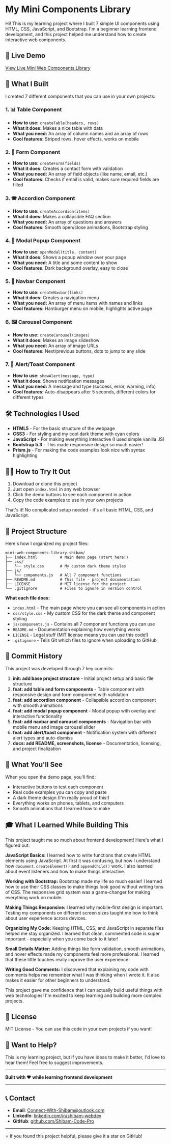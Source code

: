 # My Mini Components Library

Hi! This is my learning project where I built 7 simple UI components using HTML, CSS, JavaScript, and Bootstrap. I'm a beginner learning frontend development, and this project helped me understand how to create interactive web components.

## 🚀 Live Demo

[View Live Mini Web Components Library](https://mini-web-components-library-shibam.netlify.app)

## 🚀 What I Built

I created 7 different components that you can use in your own projects:

### 1. 📊 Table Component
- **How to use:** `createTable(headers, rows)`
- **What it does:** Makes a nice table with data
- **What you need:** An array of column names and an array of rows
- **Cool features:** Striped rows, hover effects, works on mobile

### 2. 📝 Form Component
- **How to use:** `createForm(fields)`
- **What it does:** Creates a contact form with validation
- **What you need:** An array of field objects (like name, email, etc.)
- **Cool features:** Checks if email is valid, makes sure required fields are filled

### 3. 🪗 Accordion Component
- **How to use:** `createAccordion(items)`
- **What it does:** Makes a collapsible FAQ section
- **What you need:** An array of questions and answers
- **Cool features:** Smooth open/close animations, Bootstrap styling

### 4. 📱 Modal Popup Component
- **How to use:** `openModal(title, content)`
- **What it does:** Shows a popup window over your page
- **What you need:** A title and some content to show
- **Cool features:** Dark background overlay, easy to close

### 5. 🧭 Navbar Component
- **How to use:** `createNavbar(links)`
- **What it does:** Creates a navigation menu
- **What you need:** An array of menu items with names and links
- **Cool features:** Hamburger menu on mobile, highlights active page

### 6. 🖼️ Carousel Component
- **How to use:** `createCarousel(images)`
- **What it does:** Makes an image slideshow
- **What you need:** An array of image URLs
- **Cool features:** Next/previous buttons, dots to jump to any slide

### 7. 🚨 Alert/Toast Component
- **How to use:** `showAlert(message, type)`
- **What it does:** Shows notification messages
- **What you need:** A message and type (success, error, warning, info)
- **Cool features:** Auto-disappears after 5 seconds, different colors for different types

## 🛠️ Technologies I Used

- **HTML5** - For the basic structure of the webpage
- **CSS3** - For styling and my cool dark theme with cyan colors
- **JavaScript** - For making everything interactive (I used simple vanilla JS)
- **Bootstrap 5.3** - This made responsive design so much easier!
- **Prism.js** - For making the code examples look nice with syntax highlighting

## 🏃‍♂️ How to Try It Out

1. Download or clone this project
2. Just open `index.html` in any web browser
3. Click the demo buttons to see each component in action
4. Copy the code examples to use in your own projects

That's it! No complicated setup needed - it's all basic HTML, CSS, and JavaScript.

## 📁 Project Structure

Here's how I organized my project files:

```
mini-web-components-library-shibam/
├── index.html          # Main demo page (start here!)
├── css/
│   └── style.css       # My custom dark theme styles
├── js/
│   └── components.js   # All 7 component functions
├── README.md           # This file - project documentation
├── LICENSE             # MIT license for the project
└── .gitignore          # Files to ignore in version control
```

**What each file does:**
- `index.html` - The main page where you can see all components in action
- `css/style.css` - My custom CSS for the dark theme and component styling
- `js/components.js` - Contains all 7 component functions you can use
- `README.md` - Documentation explaining how everything works
- `LICENSE` - Legal stuff (MIT license means you can use this code!)
- `.gitignore` - Tells Git which files to ignore when uploading to GitHub

## 📝 Commit History

This project was developed through 7 key commits:

1. **init: add base project structure** - Initial project setup and basic file structure
2. **feat: add table and form components** - Table component with responsive design and form component with validation
3. **feat: add accordion component** - Collapsible accordion component with smooth animations
4. **feat: add modal popup component** - Modal popup with overlay and interactive functionality
5. **feat: add navbar and carousel components** - Navigation bar with mobile menu and image carousel slider
6. **feat: add alert/toast component** - Notification system with different alert types and auto-dismiss
7. **docs: add README, screenshots, license** - Documentation, licensing, and project finalization

## 📸 What You'll See

When you open the demo page, you'll find:
- Interactive buttons to test each component
- Real code examples you can copy and paste
- A dark theme design (I'm really proud of this!)
- Everything works on phones, tablets, and computers
- Smooth animations that I learned how to make

## 🎓 What I Learned While Building This

This project taught me so much about frontend development! Here's what I figured out:

**JavaScript Basics:** I learned how to write functions that create HTML elements using JavaScript. At first it was confusing, but now I understand how `document.createElement()` and `appendChild()` work. I also learned about event listeners and how to make things interactive.

**Working with Bootstrap:** Bootstrap made my life so much easier! I learned how to use their CSS classes to make things look good without writing tons of CSS. The responsive grid system was a game-changer for making everything work on mobile.

**Making Things Responsive:** I learned why mobile-first design is important. Testing my components on different screen sizes taught me how to think about user experience across devices.

**Organizing My Code:** Keeping HTML, CSS, and JavaScript in separate files helped me stay organized. I learned that clean, commented code is super important - especially when you come back to it later!

**Small Details Matter:** Adding things like form validation, smooth animations, and hover effects made my components feel more professional. I learned that these little touches really improve the user experience.

**Writing Good Comments:** I discovered that explaining my code with comments helps me remember what I was thinking when I wrote it. It also makes it easier for other beginners to understand.

This project gave me confidence that I can actually build useful things with web technologies! I'm excited to keep learning and building more complex projects.

## 📄 License

MIT License - You can use this code in your own projects if you want!

## 🤝 Want to Help?

This is my learning project, but if you have ideas to make it better, I'd love to hear them! Feel free to suggest improvements.

---

**Built with ❤️ while learning frontend development**

---

## 📞 Contact

- **Email**: Connect-With-Shibam@outlook.com
- **LinkedIn**: [linkedin.com/in/shibam-webdev](https://linkedin.com/in/shibam-webdev)
- **GitHub**: [github.com/Shibam-Code-Pro](https://github.com/Shibam-Code-Pro)

---

⭐ If you found this project helpful, please give it a star on GitHub!
